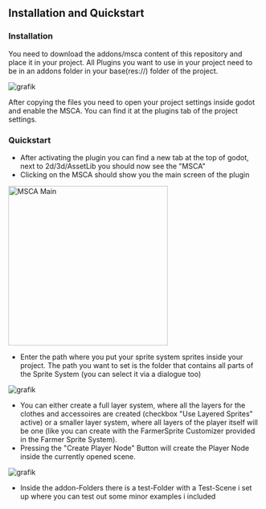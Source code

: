 ## Installation and Quickstart

### Installation
You need to download the addons/msca content of this repository and place it in your project. All Plugins you want to use in your project need to be in an addons folder in your base(res://) folder of the project.

![grafik](https://github.com/feendrache/Godot4_msca/assets/33016907/fa9a1dc5-0202-49e6-b597-23a11d219466)

After copying the files you need to open your project settings inside godot and enable the MSCA. You can find it at the plugins tab of the project settings.

### Quickstart
- After activating the plugin you can find a new tab at the top of godot, next to 2d/3d/AssetLib you should now see the "MSCA" 
- Clicking on the MSCA should show you the main screen of the plugin
<img width="317" alt="MSCA Main" src="https://github.com/feendrache/Godot4_msca/assets/33016907/da528d26-ebf0-41bb-978e-1844fb00122f" />

- Enter the path where you put your sprite system sprites inside your project. The path you want to set is the folder that contains all parts of the Sprite System (you can select it via a dialogue too)

![grafik](https://github.com/feendrache/Godot4_msca/assets/33016907/1a4fa0f9-f5ba-48f5-976a-6fa0d0b85a7e)

- You can either create a full layer system, where all the layers for the clothes and accessoires are created (checkbox "Use Layered Sprites" active) or a smaller layer system, where all layers of the player itself will be one (like you can create with the FarmerSprite Customizer provided in the Farmer Sprite System).
- Pressing the "Create Player Node" Button will create the Player Node inside the currently opened scene.

![grafik](https://github.com/feendrache/Godot4_msca/assets/33016907/5376654a-a5e8-4437-af67-2dd72aafc15e)

- Inside the addon-Folders there is a test-Folder with a Test-Scene i set up where you can test out some minor examples i included

